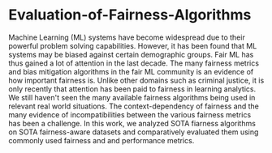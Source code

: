 # Evaluation-of-Fairness-Algorithms

Machine Learning (ML) systems have become widespread due to their powerful problem solving capabilities. However, it has been found that ML systems may be biased against certain demographic groups. Fair ML has thus gained a lot of attention in the last decade. The many fairness metrics and bias mitigation algorithms in the fair ML community is an evidence of how important fairness is. Unlike other domains such as criminal justice, it is only recently that attention has been paid to fairness in learning analytics. We still haven't seen the many available fairness algorithms being used in relevant real world situations. The context-dependency of fairness and the many evidence of incompatibilities between the various fairness metrics has been a challenge. In this work, we analyzed SOTA fiarness algorithms on SOTA fairness-aware datasets and comparatively evaluated them using commonly used fairness and and performance metrics. 
